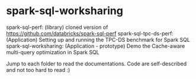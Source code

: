 # spark-sql-worksharing
spark-sql-perf: (library) cloned version of https://github.com/databricks/spark-sql-perf 
spark-sql-tpc-ds-perf: (Application) Setting up and running the TPC-DS benchmark for Spark SQL
spark-sql-worksharing: (Application - prototype) Demo the Cache-aware multi-query optimization in Spark SQL

Jump to each folder to read the documentations.
Code are self-described and not too hard to read :)
